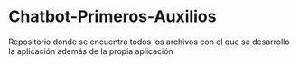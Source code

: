 # Chatbot-Primeros-Auxilios
Repositorio donde se encuentra todos los archivos con el que se desarrollo la aplicación además de la propia aplicación
